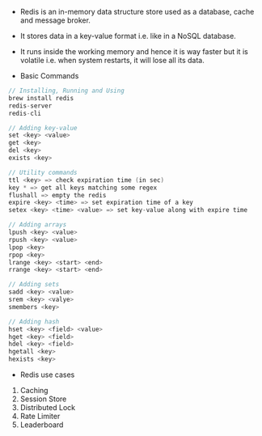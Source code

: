 * Redis is an in-memory data structure store used as a database, cache and message broker.

* It stores data in a key-value format i.e. like in a NoSQL database.

* It runs inside the working memory and hence it is way faster but it is volatile i.e. when system restarts, it will lose all its data.

* Basic Commands
```cpp
// Installing, Running and Using
brew install redis
redis-server
redis-cli

// Adding key-value
set <key> <value>
get <key>
del <key>
exists <key>

// Utility commands
ttl <key> => check expiration time (in sec)
key * => get all keys matching some regex
flushall => empty the redis
expire <key> <time> => set expiration time of a key
setex <key> <time> <value> => set key-value along with expire time

// Adding arrays
lpush <key> <value>
rpush <key> <value>
lpop <key>
rpop <key>
lrange <key> <start> <end>
rrange <key> <start> <end>

// Adding sets
sadd <key> <value>
srem <key> <valye>
smembers <key>

// Adding hash
hset <key> <field> <value>
hget <key> <field>
hdel <key> <field>
hgetall <key>
hexists <key>

```

* Redis use cases
1. Caching
2. Session Store
3. Distributed Lock
4. Rate Limiter
5. Leaderboard